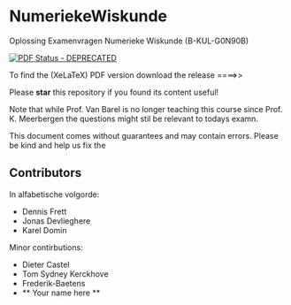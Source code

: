 NumeriekeWiskunde
=================

Oplossing Examenvragen Numerieke Wiskunde (B-KUL-G0N90B)

[![PDF Status - DEPRECATED](https://www.sharelatex.com/github/repos/KULeuven-CS/NumeriekeWiskunde/builds/latest/badge.svg)](https://www.sharelatex.com/github/repos/KULeuven-CS/NumeriekeWiskunde/builds/latest/output.pdf)

To find the (XeLaTeX) PDF version download the release ====>>

Please **star** this repository if you found its content useful!

Note that while Prof. Van Barel is no longer teaching this course since Prof. K. Meerbergen the questions might stil be relevant to todays examn.

This document comes without guarantees and may contain errors. Please be kind and help us fix the

## Contributors

In alfabetische volgorde:

  - Dennis Frett
  - Jonas Devlieghere
  - Karel Domin
  
Minor contirbutions:
  - Dieter Castel
  - Tom Sydney Kerckhove
  - Frederik-Baetens
  - ** Your name here **
  
